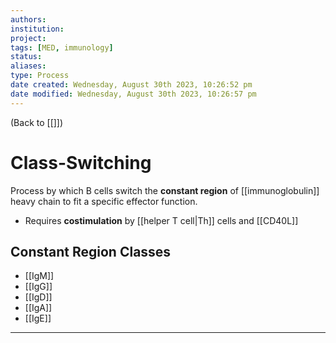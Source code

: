 ```yaml
---
authors: 
institution: 
project: 
tags: [MED, immunology]
status: 
aliases: 
type: Process
date created: Wednesday, August 30th 2023, 10:26:52 pm
date modified: Wednesday, August 30th 2023, 10:26:57 pm
---
```


(Back to [[]])

# Class-Switching

Process by which B cells switch the **constant region** of [[immunoglobulin]] heavy chain to fit a specific effector function.
- Requires **costimulation** by [[helper T cell|Th]] cells and [[CD40L]]
## Constant Region Classes
- [[IgM]]
- [[IgG]]
- [[IgD]]
- [[IgA]]
- [[IgE]]

---
